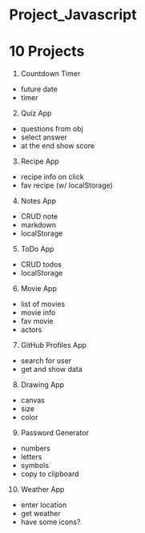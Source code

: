 # Project_Javascript
# 10 Projects 

1. Countdown Timer


-   future date
-   timer

2. Quiz App


-   questions from obj
-   select answer
-   at the end show score

3. Recipe App


-   recipe info on click
-   fav recipe (w/ localStorage)

4. Notes App


-   CRUD note
-   markdown
-   localStorage

5. ToDo App


-   CRUD todos
-   localStorage

6. Movie App


-   list of movies
-   movie info
-   fav movie
-   actors

7. GitHub Profiles App


-   search for user
-   get and show data

8. Drawing App

-   canvas
-   size
-   color

9. Password Generator


-   numbers
-   letters
-   symbols
-   copy to clipboard

10. Weather App


-   enter location
-   get weather
-   have some icons?
